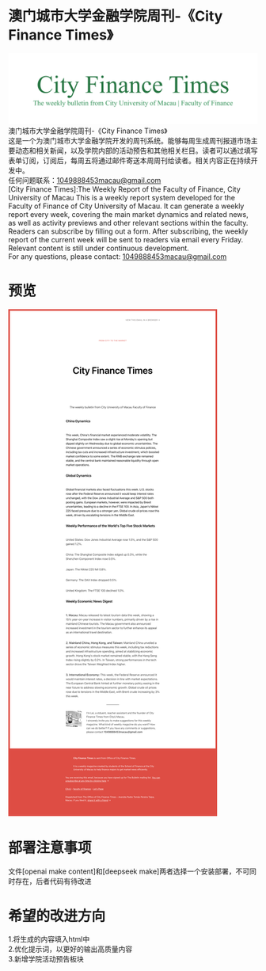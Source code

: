 # 澳门城市大学金融学院周刊-《City Finance Times》
![示例图片](https://github.com/Cromwell-Lei/-CITYU-Macau-FOF-College-Weekly-Bulletin-/blob/main/bulletin%20title/学院周刊title-1.png)
澳门城市大学金融学院周刊-《City Finance Times》<br>
这是一个为澳门城市大学金融学院开发的周刊系统。能够每周生成周刊报道市场主要动态和相关新闻，以及学院内部的活动预告和其他相关栏目。读者可以通过填写表单订阅，订阅后，每周五将通过邮件寄送本周周刊给读者。相关内容正在持续开发中。<br>
任何问题联系：1049888453macau@gmail.com<br>
[City Finance Times]:The Weekly Report of the Faculty of Finance, City University of Macau
This is a weekly report system developed for the Faculty of Finance of City University of Macau. It can generate a weekly report every week, covering the main market dynamics and related news, as well as activity previews and other relevant sections within the faculty. Readers can subscribe by filling out a form. After subscribing, the weekly report of the current week will be sent to readers via email every Friday. Relevant content is still under continuous development. <br>
For any questions, please contact: 1049888453macau@gmail.com<br>
# 预览
![示例图片](https://raw.githubusercontent.com/Cromwell-Lei/-CITYU-Macau-FOF-College-Weekly-Bulletin-/refs/heads/main/preview.png)
# 部署注意事项
文件[openai make content]和[deepseek make]两者选择一个安装部署，不可同时存在，后者代码有待改进
# 希望的改进方向
1.将生成的内容填入html中<br>
2.优化提示词，以更好的输出高质量内容<br>
3.新增学院活动预告板块
<br>
